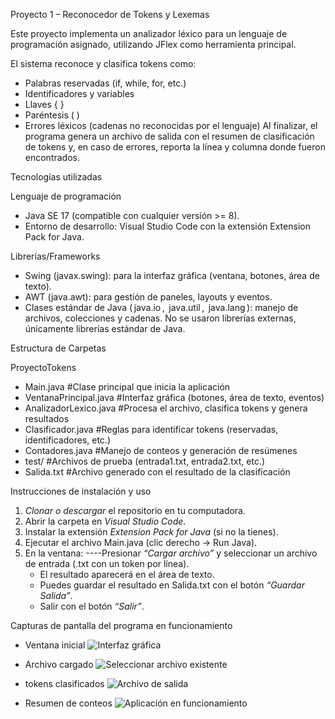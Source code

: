 Proyecto 1 – Reconocedor de Tokens y Lexemas

Este proyecto implementa un analizador léxico para un lenguaje de programación asignado, utilizando JFlex como herramienta principal.

El sistema reconoce y clasifica tokens como:
- Palabras reservadas (if, while, for, etc.)
- Identificadores y variables
- Llaves { }
- Paréntesis ( )
- Errores léxicos (cadenas no reconocidas por el lenguaje)
Al finalizar, el programa genera un archivo de salida con el resumen de clasificación de tokens y, en caso de errores, reporta la línea y columna donde fueron encontrados.

Tecnologías utilizadas

Lenguaje de programación

- Java SE 17 (compatible con cualquier versión >= 8).
- Entorno de desarrollo: Visual Studio Code con la extensión Extension Pack for Java.

Librerías/Frameworks
- Swing (javax.swing): para la interfaz gráfica (ventana, botones, área de texto).
- AWT (java.awt): para gestión de paneles, layouts y eventos.
- Clases estándar de Java (⁠ java.io ⁠, ⁠ java.util ⁠, ⁠ java.lang ⁠): manejo de archivos, colecciones y cadenas.
No se usaron librerías externas, únicamente librerías estándar de Java.

Estructura de Carpetas

ProyectoTokens

- Main.java #Clase principal que inicia la aplicación
- VentanaPrincipal.java #Interfaz gráfica (botones, área de texto, eventos)
- AnalizadorLexico.java #Procesa el archivo, clasifica tokens y genera resultados
- Clasificador.java #Reglas para identificar tokens (reservadas, identificadores, etc.)
- Contadores.java #Manejo de conteos y generación de resúmenes
- test/ #Archivos de prueba (entrada1.txt, entrada2.txt, etc.)
- Salida.txt #Archivo generado con el resultado de la clasificación

Instrucciones de instalación y uso
1. *Clonar o descargar* el repositorio en tu computadora.
2. Abrir la carpeta en *Visual Studio Code*.
3. Instalar la extensión *Extension Pack for Java* (si no la tienes).
4. Ejecutar el archivo Main.java (clic derecho → Run Java).
5. En la ventana:
----Presionar *“Cargar archivo”* y seleccionar un archivo de entrada (.txt con un token por línea).
   - El resultado aparecerá en el área de texto.
   - Puedes guardar el resultado en Salida.txt con el botón *“Guardar Salida”*.
   - Salir con el botón *“Salir”*.

Capturas de pantalla del programa en funcionamiento

- Ventana inicial
  ![Interfaz gráfica](https://github.com/user-attachments/assets/0bf02964-ecff-4433-9eb9-8465c540f6ac)


- Archivo cargado
  ![Seleccionar archivo existente](https://github.com/user-attachments/assets/bbedc6a2-02c0-4679-9bb7-e9ebe5626e6a)


- tokens clasificados
  ![Archivo de salida](https://github.com/user-attachments/assets/c0e01632-6eb6-4d6a-985f-eff2db9d2961)
  
- Resumen de conteos
  ![Aplicación en funcionamiento](https://github.com/user-attachments/assets/00f85f5f-b0e9-4fbd-9c28-174f5fb591d7)

